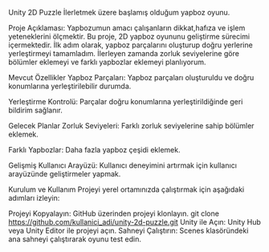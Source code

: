 Unity 2D Puzzle İlerletmek üzere başlamış olduğum yapboz oyunu.

Proje Açıklaması:
Yapbozumun amacı çalışanların dikkat,hafıza ve işlem yeteneklerini ölçmektir.
Bu proje, 2D yapboz oyununu geliştirme sürecimi içermektedir.
İlk adım olarak, yapboz parçalarını oluşturup doğru yerlerine yerleştirmeyi tamamladım.
İlerleyen zamanda zorluk seviyelerine göre bölümler eklemeyi ve farklı yapbozlar eklemeyi planlıyorum.

Mevcut Özellikler Yapboz Parçaları:
Yapboz parçaları oluşturuldu ve doğru konumlarına yerleştirilebilir durumda.

Yerleştirme Kontrolü: Parçalar doğru konumlarına yerleştirildiğinde geri bildirim sağlanır.

Gelecek Planlar Zorluk Seviyeleri: Farklı zorluk seviyelerine sahip bölümler eklemek.

Farklı Yapbozlar: Daha fazla yapboz çeşidi eklemek.

Gelişmiş Kullanıcı Arayüzü: Kullanıcı deneyimini artırmak için kullanıcı arayüzünde geliştirmeler yapmak.

Kurulum ve Kullanım Projeyi yerel ortamınızda çalıştırmak için aşağıdaki adımları izleyin:

Projeyi Kopyalayın: GitHub üzerinden projeyi klonlayın. git clone https://github.com/kullanici_adi/unity-2d-puzzle.git Unity ile Açın: Unity Hub veya Unity Editor ile projeyi açın. Sahneyi Çalıştırın: Scenes klasöründeki ana sahneyi çalıştırarak oyunu test edin.
